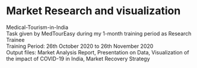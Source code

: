 # Market Research and visualization
Medical-Tourism-in-India <br>
Task given by MedTourEasy during my 1-month training period as Research Trainee <br>
Training Period: 26th October 2020 to 26th November 2020 <br>
Output files: Market Analysis Report, Presentation on Data, Visualization of the impact of COVID-19 in India, Market Recovery Strategy
